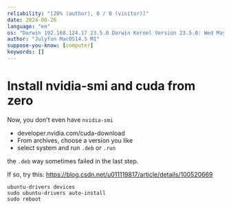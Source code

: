 ```yaml
---
reliability: "[20% (author), 0 / 0 (visitor)]"
date: 2024-06-26
language: "en"
os: "Darwin 192.168.124.17 23.5.0 Darwin Kernel Version 23.5.0: Wed May  1 20:16:51 PDT 2024; root:xnu-10063.121.3~5/RELEASE_ARM64_T8103 arm64"
author: "Julyfun MacOS14.5 M1"
suppose-you-know: [computer]
keywords: []
---
```


# Install nvidia-smi and cuda from zero

Now, you don't even have `nvidia-smi`

- developer.nvidia.com/cuda-download
- From archives, choose a version you like
- select system and run `.deb` or `.run`

the `.deb` way sometimes failed in the last step.

If so, try this: https://blog.csdn.net/u011119817/article/details/100520669

```
ubuntu-drivers devices
sudo ubuntu-drivers auto-install
sudo reboot
```

